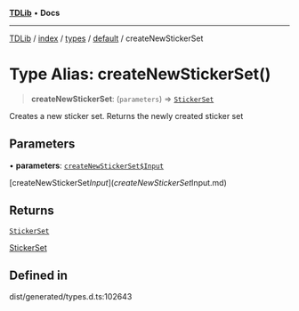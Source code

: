 [**TDLib**](../../../../../../README.md) • **Docs**

***

[TDLib](../../../../../../modules.md) / [index](../../../../../README.md) / [types](../../../README.md) / [default](../README.md) / createNewStickerSet

# Type Alias: createNewStickerSet()

> **createNewStickerSet**: (`parameters`) => [`StickerSet`](StickerSet-1.md)

Creates a new sticker set. Returns the newly created sticker set

## Parameters

• **parameters**: [`createNewStickerSet$Input`](createNewStickerSet$Input.md)

[createNewStickerSet$Input](createNewStickerSet$Input.md)

## Returns

[`StickerSet`](StickerSet-1.md)

[StickerSet](StickerSet-1.md)

## Defined in

dist/generated/types.d.ts:102643
